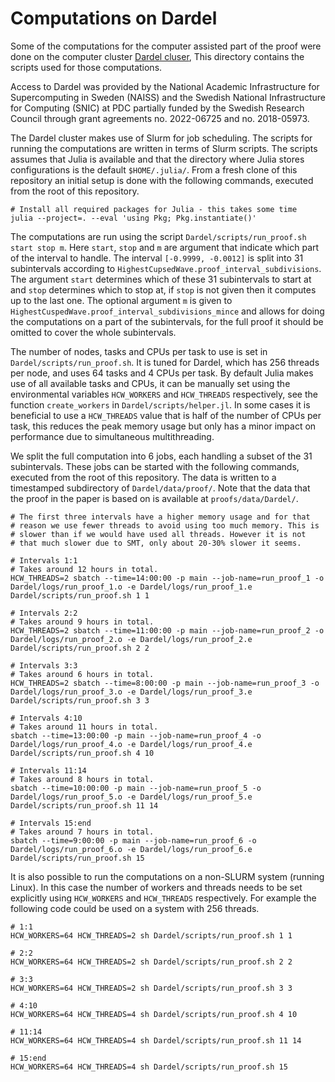 # Computations on Dardel
Some of the computations for the computer assisted part of the proof
were done on the computer cluster [Dardel
cluser](https://www.pdc.kth.se/hpc-services/computing-systems/about-the-dardel-hpc-system-1.1053338),
This directory contains the scripts used for those computations.

Access to Dardel was provided by the National Academic Infrastructure
for Supercomputing in Sweden (NAISS) and the Swedish National
Infrastructure for Computing (SNIC) at PDC partially funded by the
Swedish Research Council through grant agreements no. 2022-06725 and
no. 2018-05973.

The Dardel cluster makes use of Slurm for job scheduling. The scripts
for running the computations are written in terms of Slurm scripts.
The scripts assumes that Julia is available and that the directory
where Julia stores configurations is the default `$HOME/.julia/`. From
a fresh clone of this repository an initial setup is done with the
following commands, executed from the root of this repository.

``` shell
# Install all required packages for Julia - this takes some time
julia --project=. --eval 'using Pkg; Pkg.instantiate()'
```

The computations are run using the script `Dardel/scripts/run_proof.sh
start stop m`. Here `start`, `stop` and `m` are argument that indicate
which part of the interval to handle. The interval `[-0.9999,
-0.0012]` is split into 31 subintervals according to
`HighestCupsedWave.proof_interval_subdivisions`. The argument `start`
determines which of these 31 subintervals to start at and `stop`
determines which to stop at, if `stop` is not given then it computes
up to the last one. The optional argument `m` is given to
`HighestCuspedWave.proof_interval_subdivisions_mince` and allows for
doing the computations on a part of the subintervals, for the full
proof it should be omitted to cover the whole subintervals.

The number of nodes, tasks and CPUs per task to use is set in
`Dardel/scripts/run_proof.sh`. It is tuned for Dardel, which has 256
threads per node, and uses 64 tasks and 4 CPUs per task. By default
Julia makes use of all available tasks and CPUs, it can be manually
set using the environmental variables `HCW_WORKERS` and `HCW_THREADS`
respectively, see the function `create_workers` in
`Dardel/scripts/helper.jl`. In some cases it is beneficial to use a
`HCW_THREADS` value that is half of the number of CPUs per task, this
reduces the peak memory usage but only has a minor impact on
performance due to simultaneous multithreading.

We split the full computation into 6 jobs, each handling a subset of
the 31 subintervals. These jobs can be started with the following
commands, executed from the root of this repository. The data is
written to a timestamped subdirectory of `Dardel/data/proof/`. Note
that the data that the proof in the paper is based on is available at
`proofs/data/Dardel/`.

``` shell
# The first three intervals have a higher memory usage and for that
# reason we use fewer threads to avoid using too much memory. This is
# slower than if we would have used all threads. However it is not
# that much slower due to SMT, only about 20-30% slower it seems.

# Intervals 1:1
# Takes around 12 hours in total.
HCW_THREADS=2 sbatch --time=14:00:00 -p main --job-name=run_proof_1 -o Dardel/logs/run_proof_1.o -e Dardel/logs/run_proof_1.e Dardel/scripts/run_proof.sh 1 1

# Intervals 2:2
# Takes around 9 hours in total.
HCW_THREADS=2 sbatch --time=11:00:00 -p main --job-name=run_proof_2 -o Dardel/logs/run_proof_2.o -e Dardel/logs/run_proof_2.e Dardel/scripts/run_proof.sh 2 2

# Intervals 3:3
# Takes around 6 hours in total.
HCW_THREADS=2 sbatch --time=8:00:00 -p main --job-name=run_proof_3 -o Dardel/logs/run_proof_3.o -e Dardel/logs/run_proof_3.e Dardel/scripts/run_proof.sh 3 3

# Intervals 4:10
# Takes around 11 hours in total.
sbatch --time=13:00:00 -p main --job-name=run_proof_4 -o Dardel/logs/run_proof_4.o -e Dardel/logs/run_proof_4.e Dardel/scripts/run_proof.sh 4 10

# Intervals 11:14
# Takes around 8 hours in total.
sbatch --time=10:00:00 -p main --job-name=run_proof_5 -o Dardel/logs/run_proof_5.o -e Dardel/logs/run_proof_5.e Dardel/scripts/run_proof.sh 11 14

# Intervals 15:end
# Takes around 7 hours in total.
sbatch --time=9:00:00 -p main --job-name=run_proof_6 -o Dardel/logs/run_proof_6.o -e Dardel/logs/run_proof_6.e Dardel/scripts/run_proof.sh 15
```

It is also possible to run the computations on a non-SLURM system
(running Linux). In this case the number of workers and threads needs
to be set explicitly using `HCW_WORKERS` and `HCW_THREADS`
respectively. For example the following code could be used on a system
with 256 threads.

``` shell
# 1:1
HCW_WORKERS=64 HCW_THREADS=2 sh Dardel/scripts/run_proof.sh 1 1

# 2:2
HCW_WORKERS=64 HCW_THREADS=2 sh Dardel/scripts/run_proof.sh 2 2

# 3:3
HCW_WORKERS=64 HCW_THREADS=2 sh Dardel/scripts/run_proof.sh 3 3

# 4:10
HCW_WORKERS=64 HCW_THREADS=4 sh Dardel/scripts/run_proof.sh 4 10

# 11:14
HCW_WORKERS=64 HCW_THREADS=4 sh Dardel/scripts/run_proof.sh 11 14

# 15:end
HCW_WORKERS=64 HCW_THREADS=4 sh Dardel/scripts/run_proof.sh 15
```
